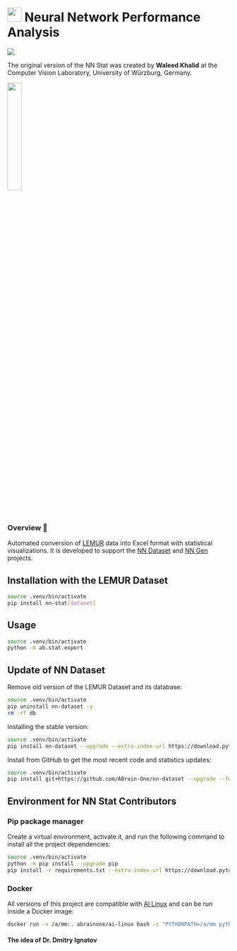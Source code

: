 # <img src='https://abrain.one/img/lemur-nn-icon-64x64.png' width='32px'/> Neural Network Performance Analysis
<a href='https://pypi.python.org/pypi/nn-stat'><img src='https://img.shields.io/pypi/v/nn-stat.svg'/></a>

The original version of the NN Stat was created by <strong>Waleed Khalid</strong> at the Computer Vision Laboratory, University of Würzburg, Germany.

<img src='https://abrain.one/img/lemur-nn-stat-whit.jpg' width='25%'/>

<h3>Overview 📖</h3>

<p>Automated conversion of <a href="https://github.com/ABrain-One/nn-dataset" target="_blank" rel="noopener noreferrer">LEMUR</a> data into Excel format with statistical visualizations. It is developed to support the <a href="https://github.com/ABrain-One/nn-dataset">NN Dataset</a> and <a href="https://github.com/ABrain-One/nn-gen">NN Gen</a> projects.</p>

## Installation with the LEMUR Dataset

```bash
source .venv/bin/activate
pip install nn-stat[dataset]
```

## Usage

```bash
source .venv/bin/activate
python -m ab.stat.export
```

## Update of NN Dataset
Remove old version of the LEMUR Dataset and its database:
```bash
source .venv/bin/activate
pip uninstall nn-dataset -y
rm -rf db
```
Installing the stable version:
```bash
source .venv/bin/activate
pip install nn-dataset --upgrade --extra-index-url https://download.pytorch.org/whl/cu124
```
Install from GitHub to get the most recent code and statistics updates:
```bash
source .venv/bin/activate
pip install git+https://github.com/ABrain-One/nn-dataset --upgrade --force --extra-index-url https://download.pytorch.org/whl/cu124
```


## Environment for NN Stat Contributors
### Pip package manager
Create a virtual environment, activate it, and run the following command to install all the project dependencies:
```bash
source .venv/bin/activate
python -m pip install --upgrade pip
pip install -r requirements.txt --extra-index-url https://download.pytorch.org/whl/cu124
```

### Docker
All versions of this project are compatible with <a href='https://hub.docker.com/r/abrainone/ai-linux' target='_blank'>AI Linux</a> and can be run inside a Docker image:
```bash
docker run -v /a/mm:. abrainone/ai-linux bash -c "PYTHONPATH=/a/mm python -m ab.stat.export"
```

#### The idea of Dr. Dmitry Ignatov
